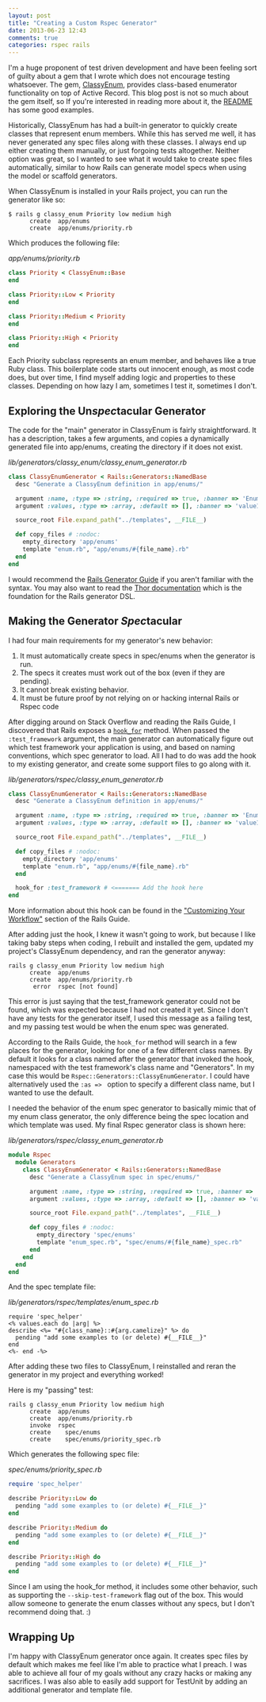 ```yaml
---
layout: post
title: "Creating a Custom Rspec Generator"
date: 2013-06-23 12:43
comments: true
categories: rspec rails
---
```


I'm a huge proponent of test driven development and have been feeling
sort of guilty about a gem that I wrote which does not encourage
testing whatsoever. The gem, [ClassyEnum](https://github.com/beerlington/classy_enum),
provides class-based enumerator functionality on top of Active Record. This blog post is not so much
about the gem itself, so If you're interested in reading more about it,
the [README](http://beerlington.com/classy_enum/) has some good examples.

Historically, ClassyEnum has had a built-in generator to
quickly create classes that represent enum members. While this has served me
well, it has never generated any spec files along with these classes.
I always end up either creating them manually, or just forgoing tests
altogether. Neither option was great, so I wanted to see what it would
take to create spec files automatically, similar to how Rails can
generate model specs when using the model or scaffold generators.

When ClassyEnum is installed in your Rails project, you can run the generator like so:

```irb
$ rails g classy_enum Priority low medium high
      create  app/enums
      create  app/enums/priority.rb
```

Which produces the following file:

*app/enums/priority.rb*

```ruby
class Priority < ClassyEnum::Base
end

class Priority::Low < Priority
end

class Priority::Medium < Priority
end

class Priority::High < Priority
end
```

Each Priority subclass represents an enum member, and behaves like a
true Ruby class. This boilerplate code starts out innocent enough,
as most code does, but over time, I find myself adding logic
and properties to these classes. Depending on how lazy I am,
sometimes I test it, sometimes I don't.

## Exploring the Un*spec*tacular Generator

The code for the "main" generator in ClassyEnum is fairly straightforward. It
has a description, takes a few arguments, and copies a dynamically generated
file into app/enums, creating the directory if it does not exist.

*lib/generators/classy_enum/classy_enum_generator.rb*

```ruby
class ClassyEnumGenerator < Rails::Generators::NamedBase
  desc "Generate a ClassyEnum definition in app/enums/"

  argument :name, :type => :string, :required => true, :banner => 'EnumName'
  argument :values, :type => :array, :default => [], :banner => 'value1 value2 value3 etc...'

  source_root File.expand_path("../templates", __FILE__)

  def copy_files # :nodoc:
    empty_directory 'app/enums'
    template "enum.rb", "app/enums/#{file_name}.rb"
  end
end
```

I would recommend the [Rails Generator Guide](http://guides.rubyonrails.org/generators.html)
if you aren't familiar with the syntax. You may also want to read the
[Thor documentation](http://rdoc.info/github/wycats/thor/master/Thor/Actions.html)
which is the foundation for the Rails generator DSL.

## Making the Generator *Spec*tacular

I had four main requirements for my generator's new behavior:

1. It must automatically create specs in spec/enums when the generator
   is run.
2. The specs it creates must work out of the box (even if they are
   pending).
3. It cannot break existing behavior.
4. It must be future proof by not relying on or hacking internal Rails or Rspec code

After digging around on Stack Overflow and reading the Rails Guide,
I discovered that Rails exposes a [`hook_for`](http://api.rubyonrails.org/classes/Rails/Generators/Base.html#method-c-hook_for)
method. When passed the `:test_framework` argument,
the main generator can automatically figure out which test framework your application is
using, and based on naming conventions, which spec generator to load.
All I had to do was add the hook to my existing generator, and create
some support files to go along with it.

*lib/generators/rspec/classy_enum_generator.rb*

```ruby
class ClassyEnumGenerator < Rails::Generators::NamedBase
  desc "Generate a ClassyEnum definition in app/enums/"

  argument :name, :type => :string, :required => true, :banner => 'EnumName'
  argument :values, :type => :array, :default => [], :banner => 'value1 value2 value3 etc...'

  source_root File.expand_path("../templates", __FILE__)

  def copy_files # :nodoc:
    empty_directory 'app/enums'
    template "enum.rb", "app/enums/#{file_name}.rb"
  end

  hook_for :test_framework # <======= Add the hook here
end
```

More information about this hook can be found in the
["Customizing Your Workflow"](http://guides.rubyonrails.org/generators.html#customizing-your-workflow)
section of the Rails Guide.

After adding just the hook, I knew it wasn't going to work, but because I like
taking baby steps when coding, I rebuilt and
installed the gem, updated my project's ClassyEnum dependency,
and ran the generator anyway:

```irb
rails g classy_enum Priority low medium high
      create  app/enums
      create  app/enums/priority.rb
       error  rspec [not found]
```

This error is just saying that the test_framework generator could
not be found, which was expected because I had not created it yet.
Since I don't have any tests for the generator itself, I used this message
as a failing test, and my passing test would be when the enum spec was generated.

According to the Rails Guide, the `hook_for` method will search in a
few places for the generator, looking for one of a few different
class names. By default it looks for a class named after the generator that
invoked the hook, namespaced with the test framework's class name and "Generators".
In my case this would be `Rspec::Generators::ClassyEnumGenerator`.
I could have alternatively used the `:as => ` option to specify
a different class name, but I wanted to use the default.

I needed the behavior of the enum spec generator to basically mimic that
of my enum class generator, the only difference being the spec location
and which template was used. My final Rspec generator class is shown
here:

*lib/generators/rspec/classy_enum_generator.rb*

```ruby
module Rspec
  module Generators
    class ClassyEnumGenerator < Rails::Generators::NamedBase
      desc "Generate a ClassyEnum spec in spec/enums/"

      argument :name, :type => :string, :required => true, :banner => 'EnumName'
      argument :values, :type => :array, :default => [], :banner => 'value1 value2 value3 etc...'

      source_root File.expand_path("../templates", __FILE__)

      def copy_files # :nodoc:
        empty_directory 'spec/enums'
        template "enum_spec.rb", "spec/enums/#{file_name}_spec.rb"
      end
    end
  end
end
```

And the spec template file:

*lib/generators/rspec/templates/enum_spec.rb*

```erb
require 'spec_helper'
<% values.each do |arg| %>
describe <%= "#{class_name}::#{arg.camelize}" %> do
  pending "add some examples to (or delete) #{__FILE__}"
end
<%- end -%>
```

After adding these two files to ClassyEnum, I reinstalled and
reran the generator in my project and everything worked!

Here is my "passing" test:

```irb
rails g classy_enum Priority low medium high
      create  app/enums
      create  app/enums/priority.rb
      invoke  rspec
      create    spec/enums
      create    spec/enums/priority_spec.rb
```

Which generates the following spec file:

*spec/enums/priority_spec.rb*

```ruby
require 'spec_helper'

describe Priority::Low do
  pending "add some examples to (or delete) #{__FILE__}"
end

describe Priority::Medium do
  pending "add some examples to (or delete) #{__FILE__}"
end

describe Priority::High do
  pending "add some examples to (or delete) #{__FILE__}"
end
```

Since I am using the hook_for method, it includes some other behavior,
such as supporting the `--skip-test-framework` flag out of the box. This
would allow someone to generate the enum classes without any specs, but
I don't recommend doing that. :)

## Wrapping Up

I'm happy with ClassyEnum generator once again. It creates spec files by
default which makes me feel like I'm able to practice what I preach. I
was able to achieve all four of my goals without any crazy hacks or making
any sacrifices. I was also able to easily add support for TestUnit by
adding an additional generator and template file.

